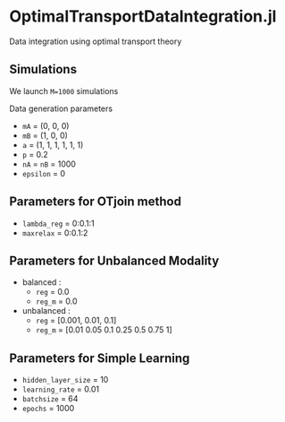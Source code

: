 # OptimalTransportDataIntegration.jl

Data integration using optimal transport theory

## Simulations

We launch `M=1000` simulations 
		
Data generation parameters

- `mA` = (0, 0, 0)
- `mB` = (1, 0, 0)
- `a` = (1, 1, 1, 1, 1, 1)
- `p` = 0.2 
- `nA` = `nB` = 1000
- `epsilon` = 0


## Parameters for OTjoin method

- `lambda_reg` = 0:0.1:1
- `maxrelax` = 0:0.1:2

## Parameters for Unbalanced Modality

- balanced : 
  + `reg` = 0.0
  + `reg_m` = 0.0 
- unbalanced : 
  + `reg` = [0.001, 0.01, 0.1]
  + `reg_m` = [0.01 0.05 0.1 0.25 0.5 0.75 1]

## Parameters for Simple Learning

- `hidden_layer_size` =  10
- `learning_rate` = 0.01
- `batchsize` =  64
- `epochs` = 1000

